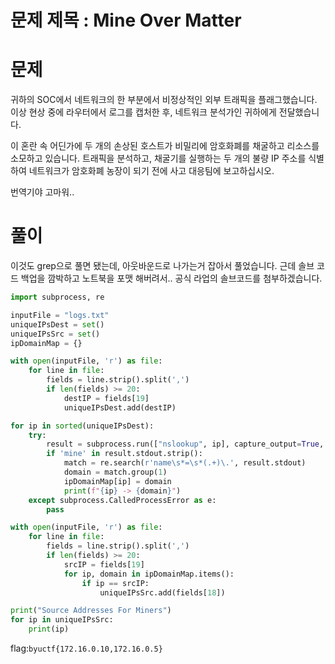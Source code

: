 # 문제 제목 : Mine Over Matter

# 문제

귀하의 SOC에서 네트워크의 한 부분에서 비정상적인 외부 트래픽을 플래그했습니다. 이상 현상 중에 라우터에서 로그를 캡처한 후, 네트워크 분석가인 귀하에게 전달했습니다.

이 혼란 속 어딘가에 두 개의 손상된 호스트가 비밀리에 암호화폐를 채굴하고 리소스를 소모하고 있습니다. 트래픽을 분석하고, 채굴기를 실행하는 두 개의 불량 IP 주소를 식별하여 네트워크가 암호화폐 농장이 되기 전에 사고 대응팀에 보고하십시오.

번역기야 고마워..

# 풀이 
이것도 grep으로 풀면 됐는데, 아웃바운드로 나가는거 잡아서 풀었습니다. 근데 솔브 코드 백업을 깜박하고 노트북을 포맷 해버려서..
공식 라업의 솔브코드를 첨부하겠습니다.

```py
import subprocess, re

inputFile = "logs.txt" 
uniqueIPsDest = set()
uniqueIPsSrc = set()
ipDomainMap = {}

with open(inputFile, 'r') as file:
    for line in file:
        fields = line.strip().split(',')
        if len(fields) >= 20:
            destIP = fields[19]
            uniqueIPsDest.add(destIP)

for ip in sorted(uniqueIPsDest):
    try:
        result = subprocess.run(["nslookup", ip], capture_output=True, text=True, check=True)
        if 'mine' in result.stdout.strip():
            match = re.search(r'name\s*=\s*(.+)\.', result.stdout)
            domain = match.group(1)
            ipDomainMap[ip] = domain
            print(f"{ip} -> {domain}")
    except subprocess.CalledProcessError as e:
        pass

with open(inputFile, 'r') as file:
    for line in file:
        fields = line.strip().split(',')
        if len(fields) >= 20:
            srcIP = fields[19]
            for ip, domain in ipDomainMap.items():
                if ip == srcIP:
                    uniqueIPsSrc.add(fields[18])

print("Source Addresses For Miners")
for ip in uniqueIPsSrc:
    print(ip)
```

flag:`byuctf{172.16.0.10,172.16.0.5}`